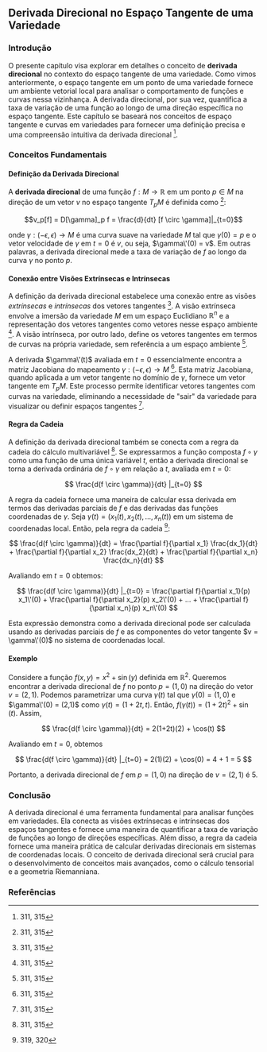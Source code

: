 ## Derivada Direcional no Espaço Tangente de uma Variedade

### Introdução
O presente capítulo visa explorar em detalhes o conceito de **derivada direcional** no contexto do espaço tangente de uma variedade. Como vimos anteriormente, o espaço tangente em um ponto de uma variedade fornece um ambiente vetorial local para analisar o comportamento de funções e curvas nessa vizinhança. A derivada direcional, por sua vez, quantifica a taxa de variação de uma função ao longo de uma direção específica no espaço tangente. Este capítulo se baseará nos conceitos de espaço tangente e curvas em variedades para fornecer uma definição precisa e uma compreensão intuitiva da derivada direcional [^3].

### Conceitos Fundamentais

#### Definição da Derivada Direcional
A **derivada direcional** de uma função $f: M \rightarrow \mathbb{R}$ em um ponto $p \in M$ na direção de um vetor $v$ no espaço tangente $T_pM$ é definida como [^1]:

$$v_p[f] = D[\gamma]_p f = \frac{d}{dt} [f \circ \gamma]|_{t=0}$$

onde $\gamma: (-\epsilon, \epsilon) \rightarrow M$ é uma curva suave na variedade $M$ tal que $\gamma(0) = p$ e o vetor velocidade de $\gamma$ em $t=0$ é $v$, ou seja, $\gamma\'(0) = v$.  Em outras palavras, a derivada direcional mede a taxa de variação de $f$ ao longo da curva $\gamma$ no ponto $p$.

#### Conexão entre Visões Extrínsecas e Intrínsecas
A definição da derivada direcional estabelece uma conexão entre as visões *extrínsecas* e *intrínsecas* dos vetores tangentes [^2]. A visão extrínseca envolve a imersão da variedade $M$ em um espaço Euclidiano $\mathbb{R}^n$ e a representação dos vetores tangentes como vetores nesse espaço ambiente [^2]. A visão intrínseca, por outro lado, define os vetores tangentes em termos de curvas na própria variedade, sem referência a um espaço ambiente [^2].

A derivada $\gamma\'(t)$ avaliada em $t=0$ essencialmente encontra a matriz Jacobiana do mapeamento $\gamma: (-\epsilon, \epsilon) \rightarrow M$ [^1]. Esta matriz Jacobiana, quando aplicada a um vetor tangente no domínio de $\gamma$, fornece um vetor tangente em $T_pM$. Este processo permite identificar vetores tangentes com curvas na variedade, eliminando a necessidade de "sair" da variedade para visualizar ou definir espaços tangentes [^2].

#### Regra da Cadeia
A definição da derivada direcional também se conecta com a regra da cadeia do cálculo multivariável [^1]. Se expressarmos a função composta $f \circ \gamma$ como uma função de uma única variável $t$, então a derivada direcional se torna a derivada ordinária de $f \circ \gamma$ em relação a $t$, avaliada em $t=0$:

$$ \frac{d(f \circ \gamma)}{dt} |_{t=0} $$

A regra da cadeia fornece uma maneira de calcular essa derivada em termos das derivadas parciais de $f$ e das derivadas das funções coordenadas de $\gamma$.  Seja $\gamma(t) = (x_1(t), x_2(t), ..., x_n(t))$ em um sistema de coordenadas local. Então, pela regra da cadeia [^7]:

$$ \frac{d(f \circ \gamma)}{dt} = \frac{\partial f}{\partial x_1} \frac{dx_1}{dt} + \frac{\partial f}{\partial x_2} \frac{dx_2}{dt} + \frac{\partial f}{\partial x_n} \frac{dx_n}{dt} $$

Avaliando em $t=0$ obtemos:

$$ \frac{d(f \circ \gamma)}{dt} |_{t=0} = \frac{\partial f}{\partial x_1}(p) x_1\'(0) + \frac{\partial f}{\partial x_2}(p) x_2\'(0) + ... + \frac{\partial f}{\partial x_n}(p) x_n\'(0) $$

Esta expressão demonstra como a derivada direcional pode ser calculada usando as derivadas parciais de $f$ e as componentes do vetor tangente $v = \gamma\'(0)$ no sistema de coordenadas local.

#### Exemplo
Considere a função $f(x,y) = x^2 + \sin(y)$ definida em $\mathbb{R}^2$. Queremos encontrar a derivada direcional de $f$ no ponto $p=(1,0)$ na direção do vetor $v = (2,1)$. Podemos parametrizar uma curva $\gamma(t)$ tal que $\gamma(0) = (1,0)$ e $\gamma\'(0) = (2,1)$ como $\gamma(t) = (1+2t, t)$. Então, $f(\gamma(t)) = (1+2t)^2 + \sin(t)$.  Assim,

$$ \frac{d(f \circ \gamma)}{dt} = 2(1+2t)(2) + \cos(t) $$

Avaliando em $t=0$, obtemos

$$ \frac{d(f \circ \gamma)}{dt} |_{t=0} = 2(1)(2) + \cos(0) = 4 + 1 = 5 $$

Portanto, a derivada direcional de $f$ em $p=(1,0)$ na direção de $v=(2,1)$ é 5.

### Conclusão
A derivada direcional é uma ferramenta fundamental para analisar funções em variedades. Ela conecta as visões extrínsecas e intrínsecas dos espaços tangentes e fornece uma maneira de quantificar a taxa de variação de funções ao longo de direções específicas.  Além disso, a regra da cadeia fornece uma maneira prática de calcular derivadas direcionais em sistemas de coordenadas locais. O conceito de derivada direcional será crucial para o desenvolvimento de conceitos mais avançados, como o cálculo tensorial e a geometria Riemanniana.

### Referências
[^1]: 311, 315
[^2]: 311, 315
[^3]: 311, 315
[^7]: 319, 320
<!-- END -->